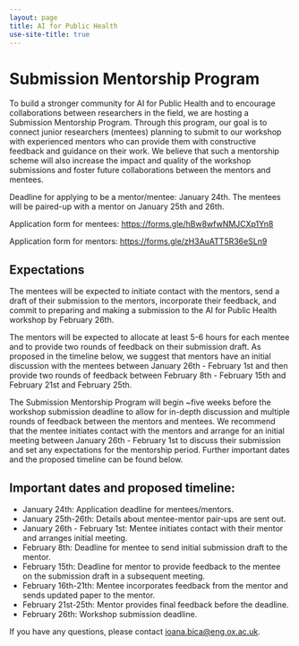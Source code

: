 ```yaml
---
layout: page
title: AI for Public Health
use-site-title: true
---
```


# Submission Mentorship Program

To build a stronger community for AI for Public Health and to encourage collaborations between researchers in the field, we are hosting a Submission Mentorship Program. Through this program, our goal is to connect junior researchers (mentees) planning to submit to our workshop with experienced mentors who can provide them with constructive feedback and guidance on their work. We believe that such a mentorship scheme will also increase the impact and quality of the workshop submissions and foster future collaborations between the mentors and mentees.  

Deadline for applying to be a mentor/mentee: January 24th. The mentees will be paired-up with a mentor on January 25th and 26th.

Application form for mentees: <a href=https://forms.gle/hBw8wfwNMJCXp1Yn8> https://forms.gle/hBw8wfwNMJCXp1Yn8 </a>

Application form for mentors: <a href=https://forms.gle/hBw8wfwNMJCXp1Yn8> https://forms.gle/zH3AuATT5R36eSLn9 </a> 

## Expectations 

The mentees will be expected to initiate contact with the mentors, send a draft of their submission to the mentors, incorporate their feedback, and commit to preparing and making a submission to the AI for Public Health workshop by February 26th. 

The mentors will be expected to allocate at least 5-6 hours for each mentee and to provide two rounds of feedback on their submission draft. As proposed in the timeline below, we suggest that mentors have an initial discussion with the mentees between January 26th - February 1st and then provide two rounds of feedback between February 8th - February 15th and February 21st and February 25th. 

The Submission Mentorship Program will begin ~five weeks before the workshop submission deadline to allow for in-depth discussion and multiple rounds of feedback between the mentors and mentees. We recommend that the mentee initiates contact with the mentors and arrange for an initial meeting between January 26th - February 1st to discuss their submission and set any expectations for the mentorship period. Further important dates and the proposed timeline can be found below. 


## Important dates and proposed timeline:

* January 24th: Application deadline for mentees/mentors.
* January 25th-26th: Details about mentee-mentor pair-ups are sent out. 
* January 26th - February 1st: Mentee initiates contact with their mentor and arranges initial meeting. 
* February 8th: Deadline for mentee to send initial submission draft to the mentor.
* February 15th: Deadline for mentor to provide feedback to the mentee on the submission draft in a subsequent meeting. 
* February 16th-21th: Mentee incorporates feedback from the mentor and sends updated paper to the mentor.  
* February 21st-25th: Mentor provides final feedback before the deadline. 
* February 26th: Workshop submission deadline.

If you have any questions, please contact ioana.bica@eng.ox.ac.uk. 



